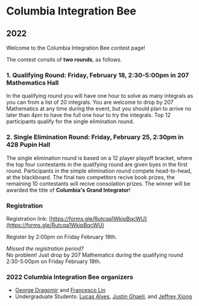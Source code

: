 # Columbia Integration Bee

## 2022

Welcome to the Columbia Integration Bee contest page! 

The contest consits of **two rounds**, as follows. 

### 1. Qualifying Round: Friday, February 18, 2:30-5:00pm in 207 Mathematics Hall 
In the qualifying round you will have one hour to solve as many integrals as you can from a list of 20 integrals. You are welcome to drop by 207 Mathematics at any time during the event, but you should plan to arrive no later than 4pm to have the full one hour to try the integrals. Top 12 participants qualify for the single elimination round.

### 2. Single Elimination Round: Friday, February 25, 2:30pm in 428 Pupin Hall 
The single elimination round is based on a 12 player playoff bracket, where the top four contestants in the qualifying round are given byes in the first round. Participants in the simple elimination round compete head-to-head, at the blackboard. The final two competitors recive book prizes, the remaining 10 contestants will recive consolation prizes. The winner will be awarded the title of **Columbia's Grand Integrator**!
  
### Registration
Registration link: [https://forms.gle/Rutcqa1WkipBqcWU](https://forms.gle/Rutcqa1WkipBqcWU)

Register by 2:00pm on Friday February 18th.

*Missed the registration period?*  
No problem! Just drop by 207 Mathematics during the qualifying round 2:30-5:00pm on Friday February 18th.

### 2022 Columbia Integration Bee organizers 
 - [George Dragomir](mailto:dragomir@math.columbia.edu?subject=Columbia%20Integration%20Bee) and [Francesco Lin](mailto:flin@math.columbia.edu?subject=Columbia%20Integration%20Bee)
 - Undergraduate Students: [Lucas Alves](mailto:alves.lucas@columbia.edu?subject=Columbia%20Integration%20Bee), [Justin Ghaeli](mailto:jag2384@columbia.edu?subject=Columbia%20Integration%20Bee), and [Jeffrey Xiong](mailto:jx2446@columbia.edu?subject=Columbia%20Integration%20Bee)
    

